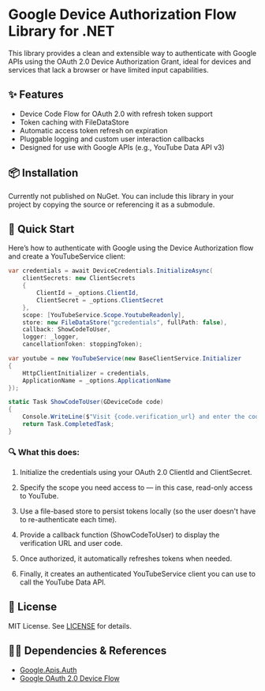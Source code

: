 # Google Device Authorization Flow Library for .NET

This library provides a clean and extensible way to authenticate with Google APIs using the OAuth 2.0 Device Authorization Grant, ideal for devices and services that lack a browser or have limited input capabilities.

## ✨ Features

- Device Code Flow for OAuth 2.0 with refresh token support
- Token caching with FileDataStore
- Automatic access token refresh on expiration
- Pluggable logging and custom user interaction callbacks
- Designed for use with Google APIs (e.g., YouTube Data API v3)

## 📦 Installation

Currently not published on NuGet. You can include this library in your project by copying the source or referencing it as a submodule.

## 🚀 Quick Start
Here’s how to authenticate with Google using the Device Authorization flow and create a YouTubeService client:

```csharp
var credentials = await DeviceCredentials.InitializeAsync(
    clientSecrets: new ClientSecrets
    {
        ClientId = _options.ClientId,
        ClientSecret = _options.ClientSecret
    },
    scope: [YouTubeService.Scope.YoutubeReadonly],
    store: new FileDataStore("gcredentials", fullPath: false),
    callback: ShowCodeToUser,
    logger: _logger,
    cancellationToken: stoppingToken);

var youtube = new YouTubeService(new BaseClientService.Initializer
{
    HttpClientInitializer = credentials,
    ApplicationName = _options.ApplicationName
});

static Task ShowCodeToUser(GDeviceCode code)
{
    Console.WriteLine($"Visit {code.verification_url} and enter the code: {code.user_code}");
    return Task.CompletedTask;
}
```

### 🔍 What this does:

1. Initialize the credentials using your OAuth 2.0 ClientId and ClientSecret.

2. Specify the scope you need access to — in this case, read-only access to YouTube.

3. Use a file-based store to persist tokens locally (so the user doesn't have to re-authenticate each time).

4. Provide a callback function (ShowCodeToUser) to display the verification URL and user code.

5. Once authorized, it automatically refreshes tokens when needed.

6. Finally, it creates an authenticated YouTubeService client you can use to call the YouTube Data API.

## 📄 License
MIT License. See [LICENSE](./LICENSE) for details.

## 👨‍💻 Dependencies & References
 - [Google.Apis.Auth](https://github.com/googleapis/google-api-dotnet-client)
 - [Google OAuth 2.0 Device Flow](https://developers.google.com/identity/protocols/oauth2/limited-input-device?hl=it)
